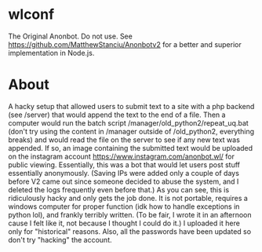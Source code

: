 # wlconf

The Original Anonbot. Do not use. See https://github.com/MatthewStanciu/Anonbotv2 for a better and superior implementation in Node.js.

# About
A hacky setup that allowed users to submit text to a site with a php backend (see /server) that would append the text to the end of a file. Then a computer would run the batch script /manager/old_python2/repeat_uq.bat (don't try using the content in /manager outside of /old_python2, everything breaks) and would read the file on the server to see if any new text was appended. If so, an image containing the submitted text would be uploaded on the instagram account https://www.instagram.com/anonbot.wl/ for public viewing. Essentially, this was a bot that would let users post stuff essentially anonymously. (Saving IPs were added only a couple of days before V2 came out since someone decided to abuse the system, and I deleted the logs frequently even before that.) As you can see, this is ridiculously hacky and only gets the job done. It is not portable, requires a windows computer for proper function (idk how to handle exceptions in python lol), and frankly terribly written. (To be fair, I wrote it in an afternoon cause I felt like it, not because I thought I could do it.) I uploaded it here only for "historical" reasons. Also, all the passwords have been updated so don't try "hacking" the account.
